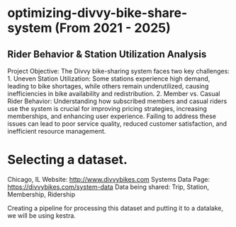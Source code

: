 # optimizing-divvy-bike-share-system (From 2021 - 2025)

## Rider Behavior & Station Utilization Analysis
Project Objective:
The Divvy bike-sharing system faces two key challenges:
	1. Uneven Station Utilization: Some stations experience high demand, leading to bike shortages, while others remain underutilized, causing inefficiencies in bike availability and redistribution.
	2. Member vs. Casual Rider Behavior: Understanding how subscribed members and casual riders use the system is crucial for improving pricing strategies, increasing memberships, and enhancing user experience.
Failing to address these issues can lead to poor service quality, reduced customer satisfaction, and inefficient resource management.


# Selecting a dataset.
Chicago, IL
Website: http://www.divvybikes.com
Systems Data Page: https://divvybikes.com/system-data
Data being shared: Trip, Station, Membership, Ridership

Creating a pipeline for processing this dataset and putting it to a datalake, we will be using kestra.
